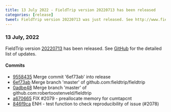 ```yaml
---
title: 13 July 2022 - FieldTrip version 20220713 has been released
categories: [release]
tweet: FieldTrip version 20220713 was just released. See http://www.fieldtriptoolbox.org/#13-july-2022
---
```


### 13 July, 2022

FieldTrip version [20220713](http://github.com/fieldtrip/fieldtrip/releases/tag/20220713) has been released.
See [GitHub](https://github.com/fieldtrip/fieldtrip/compare/20220712...20220713) for the detailed list of updates.

#### Commits

- [9558435](http://github.com/fieldtrip/fieldtrip/commit/9558435) Merge commit '6ef73ab' into release
- [6ef73ab](http://github.com/fieldtrip/fieldtrip/commit/6ef73ab) Merge branch 'master' of github.com:fieldtrip/fieldtrip
- [0adbe48](http://github.com/fieldtrip/fieldtrip/commit/0adbe48) Merge branch 'master' of github.com:robertoostenveld/fieldtrip
- [a670665](http://github.com/fieldtrip/fieldtrip/commit/a670665) FIX #2079 - preallocate memory for cumtapcnt
- [846f9ca](http://github.com/fieldtrip/fieldtrip/commit/846f9ca) ENH - test function to check reproducibility of issue (#2078)
